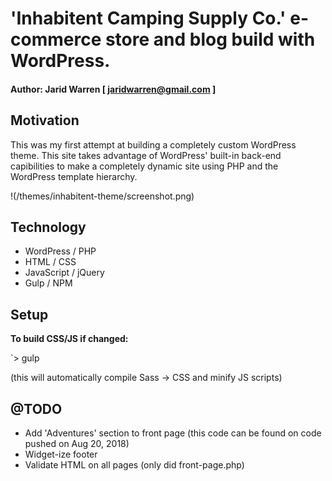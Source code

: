 # 'Inhabitent Camping Supply Co.' e-commerce store and blog build with WordPress.

#### Author: Jarid Warren [ <jaridwarren@gmail.com> ]

## Motivation

This was my first attempt at building a completely custom WordPress theme. This site takes advantage of WordPress' built-in back-end capibilities to make a completely dynamic site using PHP and the WordPress template hierarchy.

!(/themes/inhabitent-theme/screenshot.png)

## Technology

* WordPress / PHP
* HTML / CSS
* JavaScript / jQuery
* Gulp / NPM

## Setup

**To build CSS/JS if changed:**

`> gulp

(this will automatically compile Sass -> CSS and minify JS scripts)

## @TODO

* Add 'Adventures' section to front page (this code can be found on code pushed on Aug 20, 2018)
* Widget-ize footer
* Validate HTML on all pages (only did front-page.php)
